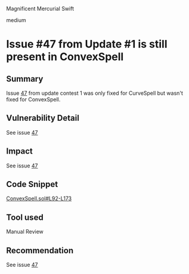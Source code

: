 Magnificent Mercurial Swift

medium

# Issue #47 from Update #1 is still present in ConvexSpell
## Summary

Issue [47](https://github.com/sherlock-audit/2023-04-blueberry-judging/issues/47) from update contest 1 was only fixed for CurveSpell but wasn't fixed for ConvexSpell.

## Vulnerability Detail

See issue [47](https://github.com/sherlock-audit/2023-04-blueberry-judging/issues/47)

## Impact

See issue [47](https://github.com/sherlock-audit/2023-04-blueberry-judging/issues/47)

## Code Snippet

[ConvexSpell.sol#L92-L173](https://github.com/sherlock-audit/2023-07-blueberry/blob/main/blueberry-core/contracts/spell/ConvexSpell.sol#L92-L173)

## Tool used

Manual Review

## Recommendation

See issue [47](https://github.com/sherlock-audit/2023-04-blueberry-judging/issues/47)
